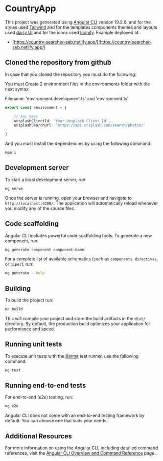 # CountryApp

This project was generated using [Angular CLI](https://github.com/angular/angular-cli) version 19.2.6. and for the styles used [Tailwind](https://tailwindcss.com/docs/installation/framework-guides) and for the templates components themes and layouts used [daisy UI](https://daisyui.com/docs/install/) and for the icons used [Iconify](https://icon-sets.iconify.design).
Example deployed at:

- [https://country-searcher-seb.netlify.app/](https://country-searcher-seb.netlify.app/)

## Cloned the repository from github

In case that you cloned the repository you must do the following:

You must Create 2 environment files in the environments folder with the next syntax:

Filename: 'environment.development.ts' and 'environment.ts'

``` Typescript
export const environment = {

    // Api Keys
    unsplashClientId: 'Your Unsplash Client Id',
    unsplashSearchUrl: 'https://api.unsplash.com/search/photos/'

}
```

And you must install the dependencies by using the following command:

```bash
npm i
```

## Development server

To start a local development server, run:

```bash
ng serve
```

Once the server is running, open your browser and navigate to `http://localhost:4200/`. The application will automatically reload whenever you modify any of the source files.

## Code scaffolding

Angular CLI includes powerful code scaffolding tools. To generate a new component, run:

```bash
ng generate component component-name
```

For a complete list of available schematics (such as `components`, `directives`, or `pipes`), run:

```bash
ng generate --help
```

## Building

To build the project run:

```bash
ng build
```

This will compile your project and store the build artifacts in the `dist/` directory. By default, the production build optimizes your application for performance and speed.

## Running unit tests

To execute unit tests with the [Karma](https://karma-runner.github.io) test runner, use the following command:

```bash
ng test
```

## Running end-to-end tests

For end-to-end (e2e) testing, run:

```bash
ng e2e
```

Angular CLI does not come with an end-to-end testing framework by default. You can choose one that suits your needs.

## Additional Resources

For more information on using the Angular CLI, including detailed command references, visit the [Angular CLI Overview and Command Reference](https://angular.dev/tools/cli) page.
